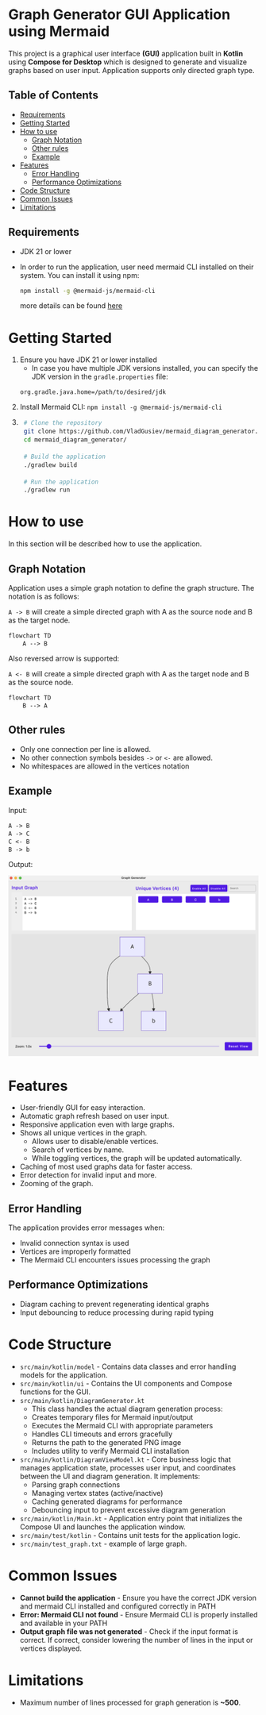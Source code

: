 # Graph Generator GUI Application using Mermaid

This project is a graphical user interface **(GUI)** application built in **Kotlin** using **Compose for Desktop** which is designed to generate and visualize graphs based on user input.
Application supports only directed graph type.

## Table of Contents
- [Requirements](#requirements)
- [Getting Started](#getting-started)
- [How to use](#how-to-use)
  - [Graph Notation](#graph-notation)
  - [Other rules](#other-rules)
  - [Example](#example)
- [Features](#features)
  - [Error Handling](#error-handling)
  - [Performance Optimizations](#performance-optimizations)
- [Code Structure](#code-structure)
- [Common Issues](#common-issues)
- [Limitations](#limitations)

## Requirements
- JDK 21 or lower
- In order to run the application, user need mermaid CLI installed on their system.
You can install it using npm:

    ```bash
    npm install -g @mermaid-js/mermaid-cli
    ```
    more details can be found [here](https://github.com/mermaid-js/mermaid-cli)

# Getting Started
1. Ensure you have JDK 21 or lower installed 
   - In case you have multiple JDK versions installed, you can specify the JDK version in the `gradle.properties` file:
    ```properties
    org.gradle.java.home=/path/to/desired/jdk
    ```
2. Install Mermaid CLI: `npm install -g @mermaid-js/mermaid-cli`
3. ```bash
    # Clone the repository
    git clone https://github.com/VladGusiev/mermaid_diagram_generator.git
    cd mermaid_diagram_generator/
    
    # Build the application
    ./gradlew build
    
    # Run the application
    ./gradlew run
    ```

# How to use
In this section will be described how to use the application.
## Graph Notation
Application uses a simple graph notation to define the graph structure. The notation is as follows:

`A -> B`
will create a simple directed graph with A as the source node and B as the target node.
```mermaid
flowchart TD
    A --> B

```
Also reversed arrow is supported:

`A <- B`
will create a simple directed graph with A as the target node and B as the source node.
```mermaid
flowchart TD
    B --> A
```

## Other rules
- Only one connection per line is allowed.
- No other connection symbols besides `->` or `<-` are allowed.
- No whitespaces are allowed in the vertices notation

## Example
Input:
```
A -> B
A -> C
C <- B
B -> b
```
Output:

<p align="center">
    <img src="src/resources/exmaple_screenshot.png" alt="example graph" width="700"/>
</p>

# Features
- User-friendly GUI for easy interaction.
- Automatic graph refresh based on user input.
- Responsive application even with large graphs.
- Shows all unique vertices in the graph.
    - Allows user to disable/enable vertices.
    - Search of vertices by name.
    - While toggling vertices, the graph will be updated automatically.
- Caching of most used graphs data for faster access.
- Error detection for invalid input and more.
- Zooming of the graph.

## Error Handling
The application provides error messages when:
- Invalid connection syntax is used
- Vertices are improperly formatted
- The Mermaid CLI encounters issues processing the graph

## Performance Optimizations
- Diagram caching to prevent regenerating identical graphs
- Input debouncing to reduce processing during rapid typing

# Code Structure
- `src/main/kotlin/model` - Contains data classes and error handling models for the application.
- `src/main/kotlin/ui` - Contains the UI components and Compose functions for the GUI.
- `src/main/kotlin/DiagramGenerator.kt` 
  - This class handles the actual diagram generation process:
  - Creates temporary files for Mermaid input/output
  - Executes the Mermaid CLI with appropriate parameters
  - Handles CLI timeouts and errors gracefully
  - Returns the path to the generated PNG image
  - Includes utility to verify Mermaid CLI installation
- `src/main/kotlin/DiagramViewModel.kt` - Core business logic that manages application state, processes user input, and coordinates between the UI and diagram generation. It implements:
  - Parsing graph connections
  - Managing vertex states (active/inactive)
  - Caching generated diagrams for performance
  - Debouncing input to prevent excessive diagram generation
- `src/main/kotlin/Main.kt` - Application entry point that initializes the Compose UI and launches the application window.
- `src/main/test/kotlin` - Contains unit tests for the application logic.
- `src/main/test_graph.txt` - example of large graph.

# Common Issues

- **Cannot build the application** - Ensure you have the correct JDK version and mermaid CLI installed and configured correctly in PATH
- **Error: Mermaid CLI not found** - Ensure Mermaid CLI is properly installed and available in your PATH
- **Output graph file was not generated** - Check if the input format is correct. If correct, consider lowering the number of lines in the input or vertices displayed.

# Limitations
- Maximum number of lines processed for graph generation is **~500**.